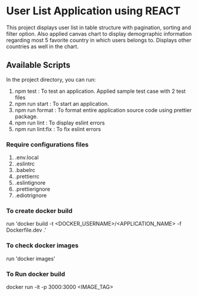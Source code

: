 # User List Application using REACT

This project displays user list in table structure with pagination, sorting and filter option. Also applied canvas chart to display demogrraphic information regarding most 5 favorite country in which users belongs to. Displays other countries as well in the chart.

## Available Scripts

In the project directory, you can run:

1. npm test : To test an application. Applied sample test case with 2 test files
2. npm run start : To start an application.
3. npm run format : To format entire application source code using prettier package.
4. npm run lint : To display eslint errors
5. npm run lint:fix : To fix eslint errors

### Require configurations files

1. .env.local
2. .eslintrc
3. .babelrc
4. .prettierrc
5. .eslintignore
6. .prettierignore
7. .ediotrignore

### To create docker build

run 'docker build -t <DOCKER_USERNAME>/<APPLICATION_NAME> -f Dockerfile.dev .'

### To check docker images

run 'docker images'

### To Run docker build

docker run -it -p 3000:3000 <IMAGE_TAG>
